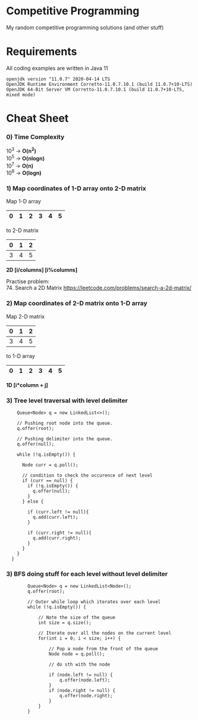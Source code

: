 # Competitive Programming

My random competitive programming solutions (and other stuff)

# Requirements

All coding examples are written in Java 11
    
    openjdk version "11.0.7" 2020-04-14 LTS
    OpenJDK Runtime Environment Corretto-11.0.7.10.1 (build 11.0.7+10-LTS)
    OpenJDK 64-Bit Server VM Corretto-11.0.7.10.1 (build 11.0.7+10-LTS, mixed mode)

# Cheat Sheet

### 0) Time Complexity

10<sup>3</sup> -> **O(n<sup>2</sup>)**<br>
10<sup>5</sup> -> **O(nlogn)**<br>
10<sup>7</sup> -> **O(n)**<br>
10<sup>8</sup> -> **O(logn)**<br>

### 1) Map coordinates of 1-D array onto 2-D matrix

Map 1-D array

| 0  | 1  | 2  | 3  | 4  | 5  |
|---|---|---|---|---|---|

to 2-D matrix

| 0  | 1  |  2 |
|---|---|---|
|  3 | 4  |  5 |

**2D [i/columns] [i%columns]**

Practise problem: <br>
74. Search a 2D Matrix https://leetcode.com/problems/search-a-2d-matrix/

### 2) Map coordinates of 2-D matrix onto 1-D array

Map 2-D matrix 

| 0  | 1  |  2 |
|---|---|---|
|  3 | 4  |  5 |

to 1-D array

| 0  | 1  | 2  | 3  | 4  | 5  |
|---|---|---|---|---|---|

**1D [i*column + j]**

### 3) Tree level traversal with level delimiter

```
    Queue<Node> q = new LinkedList<>(); 
  
    // Pushing root node into the queue. 
    q.offer(root); 
  
    // Pushing delimiter into the queue. 
    q.offer(null); 
  
    while (!q.isEmpty()) { 
  
      Node curr = q.poll(); 
  
      // condition to check the occurence of next level 
      if (curr == null) { 
        if (!q.isEmpty()) { 
          q.offer(null);
        } 
      } else { 
      
        if (curr.left != null){
          q.add(curr.left); 
        }
  
        if (curr.right != null){
          q.add(curr.right); 
        }
      } 
    } 
  } 
```


### 3) BFS doing stuff for each level without level delimiter
```
        Queue<Node> q = new LinkedList<Node>(); 
        q.offer(root);
        
        // Outer while loop which iterates over each level
        while (!q.isEmpty()) {
            
            // Note the size of the queue
            int size = q.size();
            
            // Iterate over all the nodes on the current level
            for(int i = 0; i < size; i++) {
                
                // Pop a node from the front of the queue
                Node node = q.poll();
                
                // do sth with the node
                
                if (node.left != null) {
                    q.offer(node.left);
                }
                if (node.right != null) {
                    q.offer(node.right);
                }
            }
        }
```

